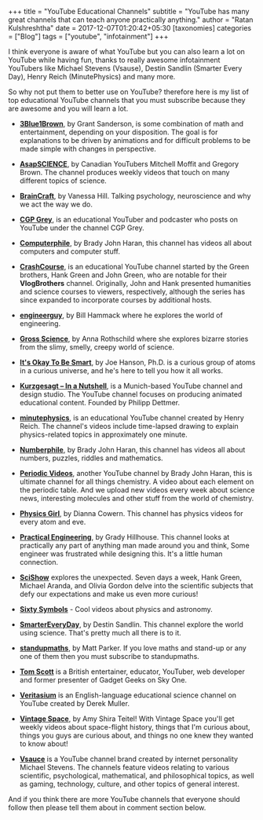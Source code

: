 +++
title = "YouTube Educational Channels"
subtitle = "YouTube has many great channels that can teach anyone practically anything."
author = "Ratan Kulshreshtha"
date = 2017-12-07T01:20:42+05:30
[taxonomies]
categories = ["Blog"]
tags = ["youtube", "infotainment"]
+++

I think everyone is aware of what YouTube but you can also learn a lot on YouTube while having fun, thanks to really awesome infotainment YouTubers like Michael Stevens (Vsause), Destin Sandlin (Smarter Every Day), Henry Reich (MinutePhysics) and many more.

<!-- more -->

So why not put them to better use on YouTube? therefore here is my list of top educational YouTube channels that you must subscribe because they are awesome and you will learn a lot.

- [**3Blue1Brown**](https://www.youtube.com/channel/UCYO_jab_esuFRV4b17AJtAw/featured), by Grant Sanderson, is some combination of math and entertainment, depending on your disposition. The goal is for explanations to be driven by animations and for difficult problems to be made simple with changes in perspective.

- [**AsapSCIENCE**](https://www.youtube.com/user/AsapSCIENCE/featured), by Canadian YouTubers Mitchell Moffit and Gregory Brown. The channel produces weekly videos that touch on many different topics of science.

- [**BrainCraft**](https://www.youtube.com/channel/UCt_t6FwNsqr3WWoL6dFqG9w), by Vanessa Hill. Talking psychology, neuroscience and why we act the way we do.

- [**CGP Grey**](https://www.youtube.com/channel/UC2C_jShtL725hvbm1arSV9w), is an educational YouTuber and podcaster who posts on YouTube under the channel CGP Grey.

- [**Computerphile**](https://www.youtube.com/channel/UC9-y-6csu5WGm29I7JiwpnA), by Brady John Haran, this channel has videos all about computers and computer stuff.

- [**CrashCourse**](https://www.youtube.com/channel/UCX6b17PVsYBQ0ip5gyeme-Q), is an educational YouTube channel started by the Green brothers, Hank Green and John Green, who are notable for their **VlogBrothers** channel. Originally, John and Hank presented humanities and science courses to viewers, respectively, although the series has since expanded to incorporate courses by additional hosts.

- [**engineerguy**](https://www.youtube.com/user/engineerguyvideo/featured), by Bill Hammack where he explores the world of engineering.

- [**Gross Science**](https://www.youtube.com/user/grossscienceshow/featured), by Anna Rothschild where she explores bizarre stories from the slimy, smelly, creepy world of science.

- [**It's Okay To Be Smart**](https://www.youtube.com/channel/UCH4BNI0-FOK2dMXoFtViWHw), by Joe Hanson, Ph.D. is a curious group of atoms in a curious universe, and he's here to tell you how it all works.

- [**Kurzgesagt – In a Nutshell**](https://www.youtube.com/user/Kurzgesagt/featured), is a Munich-based YouTube channel and design studio. The YouTube channel focuses on producing animated educational content. Founded by Philipp Dettmer.

- [**minutephysics**](https://www.youtube.com/channel/UCUHW94eEFW7hkUMVaZz4eDg), is an educational YouTube channel created by Henry Reich. The channel's videos include time-lapsed drawing to explain physics-related topics in approximately one minute.

- [**Numberphile**](https://www.youtube.com/channel/UCoxcjq-8xIDTYp3uz647V5A), by Brady John Haran, this channel has videos all about numbers, puzzles, riddles and mathematics.

- [**Periodic Videos**](https://www.youtube.com/channel/UCtESv1e7ntJaLJYKIO1FoYw), another YouTube channel by Brady John Haran, this is ultimate channel for all things chemistry. A video about each element on the periodic table. And we upload new videos every week about science news, interesting molecules and other stuff from the world of chemistry.

- [**Physics Girl**](https://www.youtube.com/channel/UC7DdEm33SyaTDtWYGO2CwdA), by Dianna Cowern. This channel has physics videos for every atom and eve.

- [**Practical Engineering**](https://www.youtube.com/channel/UCMOqf8ab-42UUQIdVoKwjlQ), by Grady Hillhouse. This channel looks at practically any part of anything man made around you and think, Some engineer was frustrated while designing this. It's a little human connection.

- [**SciShow**](https://www.youtube.com/channel/UCZYTClx2T1of7BRZ86-8fow) explores the unexpected. Seven days a week, Hank Green, Michael Aranda, and Olivia Gordon delve into the scientific subjects that defy our expectations and make us even more curious!

- [**Sixty Symbols**](https://www.youtube.com/user/sixtysymbols/) -  Cool videos about physics and astronomy.

- [**SmarterEveryDay**](https://www.youtube.com/channel/UC6107grRI4m0o2-emgoDnAA), by Destin Sandlin. This channel explore the world using science. That's pretty much all there is to it.

- [**standupmaths**](https://www.youtube.com/channel/UCSju5G2aFaWMqn-_0YBtq5A), by Matt Parker. If you love maths and stand-up or any one of them then you must subscribe to standupmaths.

- [**Tom Scott**](https://www.youtube.com/user/enyay/about) is a British entertainer, educator, YouTuber, web developer and former presenter of Gadget Geeks on Sky One.

- [**Veritasium**](https://www.youtube.com/channel/UCHnyfMqiRRG1u-2MsSQLbXA) is an English-language educational science channel on YouTube created by Derek Muller.

- [**Vintage Space**](https://www.youtube.com/channel/UCw95T_TgbGHhTml4xZ9yIqg/featured), by Amy Shira Teitel! With Vintage Space you'll get weekly videos about space-flight history, things that I'm curious about, things you guys are curious about, and things no one knew they wanted to know about!

- [**Vsauce**](https://www.youtube.com/channel/UC6nSFpj9HTCZ5t-N3Rm3-HA) is a YouTube channel brand created by internet personality Michael Stevens. The channels feature videos relating to various scientific, psychological, mathematical, and philosophical topics, as well as gaming, technology, culture, and other topics of general interest.

And if you think there are more YouTube channels that everyone should follow then please tell them about in comment section below.